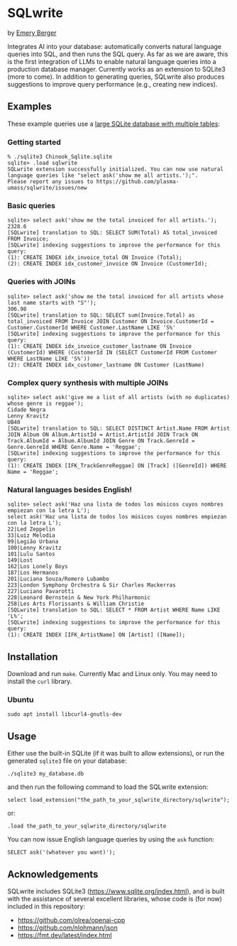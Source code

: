 # SQLwrite

by [Emery Berger](https://emeryberger.com)

Integrates AI into your database: automatically converts natural
language queries into SQL, and then runs the SQL query.  As far as we
are aware, this is the first integration of LLMs to enable natural
language queries into a production database manager. Currently works
as an extension to SQLite3 (more to come). In addition to generating
queries, SQLwrite also produces suggestions to improve query
performance (e.g., creating new indices).

## Examples

These example queries use a [large SQLite database with multiple tables](https://github.com/lerocha/chinook-database/blob/master/ChinookDatabase/DataSources/Chinook_Sqlite.sqlite):

### Getting started

```
% ./sqlite3 Chinook_Sqlite.sqlite
sqlite> .load sqlwrite
SQLwrite extension successfully initialized. You can now use natural language queries like "select ask('show me all artists.');".
Please report any issues to https://github.com/plasma-umass/sqlwrite/issues/new
```

### Basic queries

```
sqlite> select ask('show me the total invoiced for all artists.');
2328.6
[SQLwrite] translation to SQL: SELECT SUM(Total) AS total_invoiced FROM Invoice;
[SQLwrite] indexing suggestions to improve the performance for this query:
(1): CREATE INDEX idx_invoice_total ON Invoice (Total);
(2): CREATE INDEX idx_customer_invoice ON Invoice (CustomerId);
```

### Queries with JOINs

```
sqlite> select ask('show me the total invoiced for all artists whose last name starts with "S"');
306.98
[SQLwrite] translation to SQL: SELECT sum(Invoice.Total) as total_invoiced FROM Invoice JOIN Customer ON Invoice.CustomerId = Customer.CustomerId WHERE Customer.LastName LIKE 'S%'
[SQLwrite] indexing suggestions to improve the performance for this query:
(1): CREATE INDEX idx_invoice_customer_lastname ON Invoice (CustomerId) WHERE (CustomerId IN (SELECT CustomerId FROM Customer WHERE LastName LIKE 'S%'))
(2): CREATE INDEX idx_customer_lastname ON Customer (LastName)
```

### Complex query synthesis with multiple JOINs

```
sqlite> select ask('give me a list of all artists (with no duplicates) whose genre is reggae');
Cidade Negra
Lenny Kravitz
UB40
[SQLwrite] translation to SQL: SELECT DISTINCT Artist.Name FROM Artist JOIN Album ON Album.ArtistId = Artist.ArtistId JOIN Track ON Track.AlbumId = Album.AlbumId JOIN Genre ON Track.GenreId = Genre.GenreId WHERE Genre.Name = 'Reggae';
[SQLwrite] indexing suggestions to improve the performance for this query:
(1): CREATE INDEX [IFK_TrackGenreReggae] ON [Track] ([GenreId]) WHERE Name = 'Reggae';
```

### Natural languages besides English!

```
sqlite> select ask('Haz una lista de todos los músicos cuyos nombres empiezan con la letra L');
select ask('Haz una lista de todos los músicos cuyos nombres empiezan con la letra L');
22|Led Zeppelin
33|Luiz Melodia
99|Legião Urbana
100|Lenny Kravitz
101|Lulu Santos
149|Lost
162|Los Lonely Boys
187|Los Hermanos
201|Luciana Souza/Romero Lubambo
223|London Symphony Orchestra & Sir Charles Mackerras
227|Luciano Pavarotti
228|Leonard Bernstein & New York Philharmonic
258|Les Arts Florissants & William Christie
[SQLwrite] translation to SQL: SELECT * FROM Artist WHERE Name LIKE 'L%';
[SQLwrite] indexing suggestions to improve the performance for this query:
(1): CREATE INDEX [IFK_ArtistName] ON [Artist] ([Name]);
```

## Installation

Download and run `make`. Currently Mac and Linux only. You may need to install the `curl` library.

### Ubuntu

```
sudo apt install libcurl4-gnutls-dev
```

## Usage

Either use the built-in SQLite (if it was built to allow extensions), or run the generated `sqlite3` file on your database:

```
./sqlite3 my_database.db
```

and then run the following command to load the SQLwrite extension:

```
select load_extension("the_path_to_your_sqlwrite_directory/sqlwrite");
```

or:
```
.load the_path_to_your_sqlwrite_directory/sqlwrite
```

You can now issue English language queries by using the `ask` function:

```
SELECT ask('(whatever you want)');
```

## Acknowledgements

SQLwrite includes SQLite3 (https://www.sqlite.org/index.html), and is
built with the assistance of several excellent libraries, whose code
is (for now) included in this repository:

* https://github.com/olrea/openai-cpp
* https://github.com/nlohmann/json
* https://fmt.dev/latest/index.html

